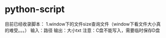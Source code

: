 # python-script

目前已经收录脚本：
1.window下的文件size查询文件（window下看文件大小真的难受。。。）
输入：路径
输出：大小txt
注意：C盘不能写入，需要临时保存D盘
